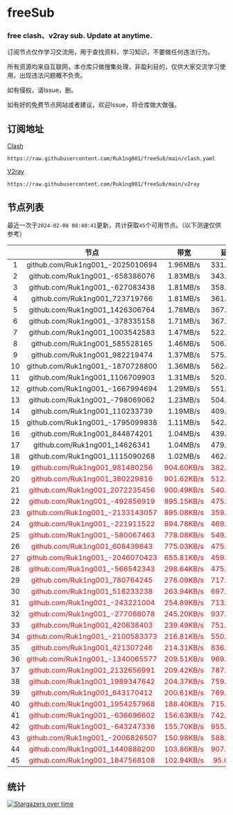# freeSub
### free clash、v2ray sub. Update at anytime.

订阅节点仅作学习交流用，用于查找资料，学习知识，不要做任何违法行为。

所有资源均来自互联网，本仓库只做搜集处理，非盈利目的，仅供大家交流学习使用，出现违法问题概不负责。

如有侵权，请Issue，删。

如有好的免费节点网站或者建议，欢迎Issue，将仓库做大做强。

## 订阅地址
[Clash](https://raw.githubusercontent.com/Ruk1ng001/freeSub/main/clash.yaml)
```
https://raw.githubusercontent.com/Ruk1ng001/freeSub/main/clash.yaml
```
[V2ray](https://raw.githubusercontent.com/Ruk1ng001/freeSub/main/v2ray)
```
https://raw.githubusercontent.com/Ruk1ng001/freeSub/main/v2ray
```

## 节点列表

最近一次于`2024-02-08 08:40:41`更新，共计获取`45`个可用节点。（以下测速仅供参考）

|  | 节点 | 带宽 | 延迟 |
|:-:|:--:|:--:|:--:|
 | 1 | github.com/Ruk1ng001_-2025010694 | 1.96MB/s | 331.00ms |
 | 2 | github.com/Ruk1ng001_-658386076 | 1.83MB/s | 343.00ms |
 | 3 | github.com/Ruk1ng001_-627083438 | 1.81MB/s | 358.00ms |
 | 4 | github.com/Ruk1ng001_723719766 | 1.81MB/s | 361.00ms |
 | 5 | github.com/Ruk1ng001_1426306764 | 1.78MB/s | 367.00ms |
 | 6 | github.com/Ruk1ng001_-378335158 | 1.71MB/s | 367.00ms |
 | 7 | github.com/Ruk1ng001_1003542583 | 1.47MB/s | 522.00ms |
 | 8 | github.com/Ruk1ng001_585528165 | 1.46MB/s | 506.00ms |
 | 9 | github.com/Ruk1ng001_982219474 | 1.37MB/s | 575.00ms |
 | 10 | github.com/Ruk1ng001_-1870728800 | 1.36MB/s | 562.00ms |
 | 11 | github.com/Ruk1ng001_1106709903 | 1.31MB/s | 520.00ms |
 | 12 | github.com/Ruk1ng001_-1667994694 | 1.29MB/s | 551.00ms |
 | 13 | github.com/Ruk1ng001_-798069062 | 1.23MB/s | 504.00ms |
 | 14 | github.com/Ruk1ng001_110233739 | 1.19MB/s | 409.00ms |
 | 15 | github.com/Ruk1ng001_-1795099838 | 1.11MB/s | 542.00ms |
 | 16 | github.com/Ruk1ng001_844874201 | 1.04MB/s | 439.00ms |
 | 17 | github.com/Ruk1ng001_14626341 | 1.04MB/s | 479.00ms |
 | 18 | github.com/Ruk1ng001_1115090268 | 1.02MB/s | 462.00ms |
 | 19 | <font color=red>github.com/Ruk1ng001_981480256</font> | <font color=red>904.60KB/s</font> | <font color=red>382.00ms</font> |
 | 20 | <font color=red>github.com/Ruk1ng001_380229816</font> | <font color=red>901.62KB/s</font> | <font color=red>512.00ms</font> |
 | 21 | <font color=red>github.com/Ruk1ng001_2072235456</font> | <font color=red>900.49KB/s</font> | <font color=red>540.00ms</font> |
 | 22 | <font color=red>github.com/Ruk1ng001_-492856919</font> | <font color=red>895.15KB/s</font> | <font color=red>475.00ms</font> |
 | 23 | <font color=red>github.com/Ruk1ng001_-2133143057</font> | <font color=red>895.08KB/s</font> | <font color=red>359.00ms</font> |
 | 24 | <font color=red>github.com/Ruk1ng001_-221911522</font> | <font color=red>894.78KB/s</font> | <font color=red>469.00ms</font> |
 | 25 | <font color=red>github.com/Ruk1ng001_-580067463</font> | <font color=red>778.08KB/s</font> | <font color=red>549.00ms</font> |
 | 26 | <font color=red>github.com/Ruk1ng001_608439643</font> | <font color=red>775.03KB/s</font> | <font color=red>475.00ms</font> |
 | 27 | <font color=red>github.com/Ruk1ng001_-2046070423</font> | <font color=red>655.81KB/s</font> | <font color=red>459.00ms</font> |
 | 28 | <font color=red>github.com/Ruk1ng001_-566542343</font> | <font color=red>298.64KB/s</font> | <font color=red>475.00ms</font> |
 | 29 | <font color=red>github.com/Ruk1ng001_780764245</font> | <font color=red>276.09KB/s</font> | <font color=red>717.00ms</font> |
 | 30 | <font color=red>github.com/Ruk1ng001_516233238</font> | <font color=red>263.94KB/s</font> | <font color=red>697.00ms</font> |
 | 31 | <font color=red>github.com/Ruk1ng001_-243221004</font> | <font color=red>254.89KB/s</font> | <font color=red>713.00ms</font> |
 | 32 | <font color=red>github.com/Ruk1ng001_-277068078</font> | <font color=red>245.20KB/s</font> | <font color=red>937.00ms</font> |
 | 33 | <font color=red>github.com/Ruk1ng001_420638403</font> | <font color=red>239.49KB/s</font> | <font color=red>751.00ms</font> |
 | 34 | <font color=red>github.com/Ruk1ng001_-2100583373</font> | <font color=red>216.81KB/s</font> | <font color=red>550.00ms</font> |
 | 35 | <font color=red>github.com/Ruk1ng001_421307246</font> | <font color=red>214.31KB/s</font> | <font color=red>836.00ms</font> |
 | 36 | <font color=red>github.com/Ruk1ng001_-1340065577</font> | <font color=red>209.51KB/s</font> | <font color=red>969.00ms</font> |
 | 37 | <font color=red>github.com/Ruk1ng001_2132656991</font> | <font color=red>209.42KB/s</font> | <font color=red>787.00ms</font> |
 | 38 | <font color=red>github.com/Ruk1ng001_1989347642</font> | <font color=red>204.37KB/s</font> | <font color=red>759.00ms</font> |
 | 39 | <font color=red>github.com/Ruk1ng001_643170412</font> | <font color=red>200.61KB/s</font> | <font color=red>769.00ms</font> |
 | 40 | <font color=red>github.com/Ruk1ng001_1954257968</font> | <font color=red>188.40KB/s</font> | <font color=red>715.00ms</font> |
 | 41 | <font color=red>github.com/Ruk1ng001_-636696602</font> | <font color=red>156.63KB/s</font> | <font color=red>742.00ms</font> |
 | 42 | <font color=red>github.com/Ruk1ng001_-643247336</font> | <font color=red>155.70KB/s</font> | <font color=red>955.00ms</font> |
 | 43 | <font color=red>github.com/Ruk1ng001_-2006826507</font> | <font color=red>150.98KB/s</font> | <font color=red>588.00ms</font> |
 | 44 | <font color=red>github.com/Ruk1ng001_1440888200</font> | <font color=red>103.86KB/s</font> | <font color=red>907.00ms</font> |
 | 45 | <font color=red>github.com/Ruk1ng001_1847568108</font> | <font color=red>102.94KB/s</font> | <font color=red>95.00ms</font> |


## 统计

[![Stargazers over time](https://starchart.cc/Ruk1ng001/freeSub.svg)](https://starchart.cc/Ruk1ng001/freeSub)